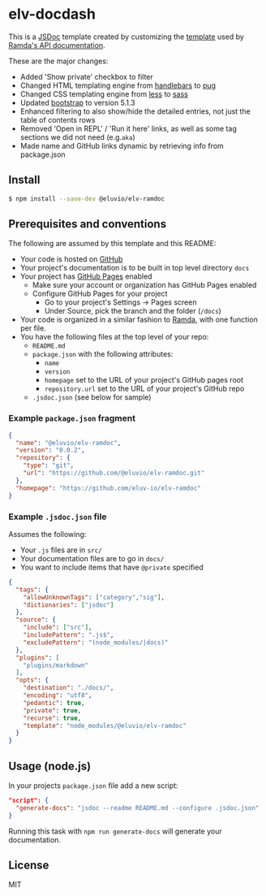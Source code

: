 # elv-docdash

This is a [JSDoc](https://jsdoc.app/) template created by customizing the [template](https://github.com/ramda/ramda.github.io) used by [Ramda's API documentation](https://ramdajs.com/docs/#). 

These are the major changes:
 * Added 'Show private' checkbox to filter
 * Changed HTML templating engine from [handlebars](https://handlebarsjs.com/) to [pug](https://pugjs.org/api/getting-started.html)
 * Changed CSS templating engine from [less](https://lesscss.org/) to [sass](https://sass-lang.com/)
 * Updated [bootstrap](https://getbootstrap.com/) to version 5.1.3
 * Enhanced filtering to also show/hide the detailed entries, not just the table of contents rows
 * Removed 'Open in REPL' / 'Run it here' links, as well as some tag sections we did not need (e.g.`aka`)
 * Made name and GitHub links dynamic by retrieving info from package.json

## Install

```bash
$ npm install --save-dev @eluvio/elv-ramdoc
```
## Prerequisites and conventions

The following are assumed by this template and this README:

 * Your code is hosted on [GitHub](https://github.com/)
 * Your project's documentation is to be built in top level directory `docs`
 * Your project has [GitHub Pages](https://docs.github.com/en/pages/getting-started-with-github-pages) enabled
   * Make sure your account or organization has GitHub Pages enabled
   * Configure GitHub Pages for your project
     * Go to your project's Settings → Pages screen
     * Under Source, pick the branch and the folder (`/docs`)
 * Your code is organized in a similar fashion to [Ramda](https://github.com/ramda/ramda), with one function per file.
 * You have the following files at the top level of your repo:
   * `README.md`
   * `package.json` with the following attributes:
     * `name`
     * `version`
     * `homepage` set to the URL of your project's GitHub pages root
     * `repository.url` set to the URL of your project's GitHub repo
   * `.jsdoc.json` (see below for sample)

### Example `package.json` fragment
```json
{
  "name": "@eluvio/elv-ramdoc",
  "version": "0.0.2",
  "repository": {
    "type": "git",
    "url": "https://github.com/@eluvio/elv-ramdoc.git"
  },
  "homepage": "https://github.com/eluv-io/elv-ramdoc"
}
```

### Example `.jsdoc.json` file
Assumes the following:
 * Your `.js` files are in `src/`
 * Your documentation files are to go in `docs/`
 * You want to include items that have `@private` specified
```json
{
  "tags": {
    "allowUnknownTags": ["category","sig"],
    "dictionaries": ["jsdoc"]
  },
  "source": {
    "include": ["src"],
    "includePattern": ".js$",
    "excludePattern": "(node_modules/|docs)"
  },
  "plugins": [
    "plugins/markdown"
  ],
  "opts": {
    "destination": "./docs/",
    "encoding": "utf8",
    "pedantic": true,
    "private": true,
    "recurse": true,
    "template": "node_modules/@eluvio/elv-ramdoc"
  }
}
```

## Usage (node.js)

In your projects `package.json` file add a new script:

```json
"script": {
  "generate-docs": "jsdoc --readme README.md --configure .jsdoc.json"
}
```

Running this task with `npm run generate-docs` will generate your documentation.

## License
MIT
